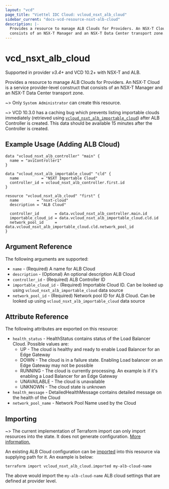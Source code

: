 ```yaml
---
layout: "vcd"
page_title: "Viettel IDC Cloud: vcloud_nsxt_alb_cloud"
sidebar_current: "docs-vcd-resource-nsxt-alb-cloud"
description: |-
  Provides a resource to manage ALB Clouds for Providers. An NSX-T Cloud is a service provider-level construct that
  consists of an NSX-T Manager and an NSX-T Data Center transport zone.
---
```


# vcd\_nsxt\_alb\_cloud

Supported in provider *v3.4+* and VCD 10.2+ with NSX-T and ALB.

Provides a resource to manage ALB Clouds for Providers. An NSX-T Cloud is a service provider-level construct that
consists of an NSX-T Manager and an NSX-T Data Center transport zone.

~> Only `System Administrator` can create this resource.

~> VCD 10.3.0 has a caching bug which prevents listing importable clouds immediately (retrieved using
[`vcloud_nsxt_alb_importable_cloud`](/providers/vmware/vcd/latest/docs/data-sources/nsxt_alb_importable_cloud)) after ALB
Controller is created. This data should be available 15 minutes after the Controller is created.


## Example Usage (Adding ALB Cloud)

```hcl
data "vcloud_nsxt_alb_controller" "main" {
  name = "aviController1"
}

data "vcloud_nsxt_alb_importable_cloud" "cld" {
  name          = "NSXT Importable Cloud"
  controller_id = vcloud_nsxt_alb_controller.first.id
}

resource "vcloud_nsxt_alb_cloud" "first" {
  name        = "nsxt-cloud"
  description = "ALB Cloud"

  controller_id       = data.vcloud_nsxt_alb_controller.main.id
  importable_cloud_id = data.vcloud_nsxt_alb_importable_cloud.cld.id
  network_pool_id     = data.vcloud_nsxt_alb_importable_cloud.cld.network_pool_id
}
```

## Argument Reference

The following arguments are supported:

* `name` - (Required) A name for ALB Cloud
* `description` - (Optional) An optional description ALB Cloud
* `controller_id` - (Required) ALB Controller ID
* `importable_cloud_id` - (Required) Importable Cloud ID. Can be looked up using `vcloud_nsxt_alb_importable_cloud` data
  source
* `network_pool_id` - (Required) Network pool ID for ALB Cloud. Can be looked up using `vcloud_nsxt_alb_importable_cloud` data
  source


## Attribute Reference

The following attributes are exported on this resource:

* `health_status` - HealthStatus contains status of the Load Balancer Cloud. Possible values are:
  * UP - The cloud is healthy and ready to enable Load Balancer for an Edge Gateway
  * DOWN - The cloud is in a failure state. Enabling Load balancer on an Edge Gateway may not be possible
  * RUNNING - The cloud is currently processing. An example is if it's enabling a Load Balancer for an Edge Gateway
  * UNAVAILABLE - The cloud is unavailable
  * UNKNOWN - The cloud state is unknown
* `health_message` - DetailedHealthMessage contains detailed message on the health of the Cloud
* `network_pool_name` - Network Pool Name used by the Cloud


## Importing

~> The current implementation of Terraform import can only import resources into the state.
It does not generate configuration. [More information.](https://www.terraform.io/docs/import/)

An existing ALB Cloud configuration can be [imported][docs-import] into this resource
via supplying path for it. An example is below:

[docs-import]: https://www.terraform.io/docs/import/

```
terraform import vcloud_nsxt_alb_cloud.imported my-alb-cloud-name
```

The above would import the `my-alb-cloud-name` ALB cloud settings that are defined at provider level.